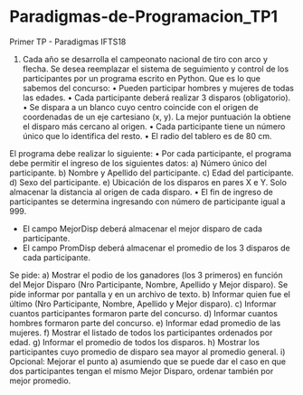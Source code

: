 # Paradigmas-de-Programacion_TP1
Primer TP - Paradigmas IFTS18

1)	Cada año se desarrolla el campeonato nacional de tiro con arco y flecha. Se desea reemplazar el sistema de seguimiento y control de los participantes por un programa escrito en Python.
Que es lo que sabemos del concurso:
•	Pueden participar hombres y mujeres de todas las edades.
•	Cada participante deberá realizar 3 disparos (obligatorio).
•	Se dispara a un blanco cuyo centro coincide con el origen de coordenadas de un eje cartesiano (x, y). La mejor puntuación la obtiene el disparo más cercano al origen.
•	Cada participante tiene un número único que lo identifica del resto.
•	El radio del tablero es de 80 cm.

El programa debe realizar lo siguiente:
•	Por cada participante, el programa debe permitir el ingreso de los siguientes datos:
a)	Número único del participante.
b)	Nombre y Apellido del participante.
c)	Edad del participante.
d)	Sexo del participante.
e)	Ubicación de los disparos en pares X e Y. Solo almacenar la distancia al origen de cada disparo.
•	El fin de ingreso de participantes se determina ingresando con número de participante igual a 999.
  -	El campo MejorDisp deberá almacenar el mejor disparo de cada participante.
  -	El campo PromDisp deberá almacenar el promedio de los 3 disparos de cada participante.
  
Se pide:
a)	Mostrar el podio de los ganadores (los 3 primeros) en función del Mejor Disparo (Nro Participante, Nombre, Apellido y Mejor disparo). Se pide informar por pantalla y en un archivo de texto.
b)	Informar quien fue el último (Nro Participante, Nombre, Apellido y Mejor disparo).
c)	Informar cuantos participantes formaron parte del concurso.
d)	Informar cuantos hombres formaron parte del concurso.
e)	Informar edad promedio de las mujeres.
f)	Mostrar el listado de todos los participantes ordenados por edad.
g)	Informar el promedio de todos los disparos.
h)	Mostrar los participantes cuyo promedio de disparo sea mayor al promedio general.
i)	Opcional: Mejorar el punto a) asumiendo que se puede dar el caso en que dos participantes tengan el mismo Mejor Disparo, ordenar también por mejor promedio.
